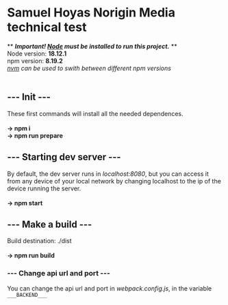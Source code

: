 # Samuel Hoyas Norigin Media technical test

** ***Important! [Node](https://nodejs.org/en/download) must be installed to run this project.*** **
<br>
Node version: **18.12.1**
<br>
npm version: **8.19.2**
<br>
*[nvm](https://nodejs.org/en/download) can be used to swith between different npm versions*
<br>
<br>
## **--- Init ---**
These first commands will install all the needed dependences.
<br>
<br>
**-> npm i**
<br>
**-> npm run prepare**
<br>
## **--- Starting dev server ---**
By default, the dev server runs in *localhost:8080*, but you can access it from any device of your local network by changing localhost to the ip of the device running the server.
<br>
<br>
**-> npm start**
<br>
## **--- Make a build ---**
Build destination: ./dist
<br>
<br>
**-> npm run build**
<br>
### **--- Change api url and port ---**
You can change the api url and port in *webpack.config.js*, in the variable `___BACKEND___`
